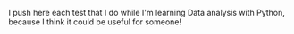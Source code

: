 I push here each test that I do while I'm learning Data analysis with Python, because I think it could be useful for someone!